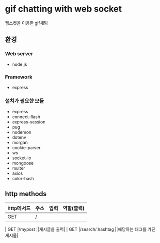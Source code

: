 # gif chatting with web socket
웹소켓을 이용한 gif채팅
## 환경
### Web server
+ node.js
### Framework
+ express
### 설치가 필요햔 모듈
+ express
+ connect-flash
+ express-session
+ pug
+ nodemon
+ dotenv
+ morgan
+ cookie-parser
+ ws
+ socket-io
+ mongoose
+ multer
+ axios
+ color-hash

## http methods
| http메서드   |      주소      |입력|  역할(출력) |
|-|-|-|-|
| GET    |/ |||

| GET    |/mypost ||게시글을 출력|
| GET    |/search/:hashtag    ||해당하는 태그를 가진 게시물|
